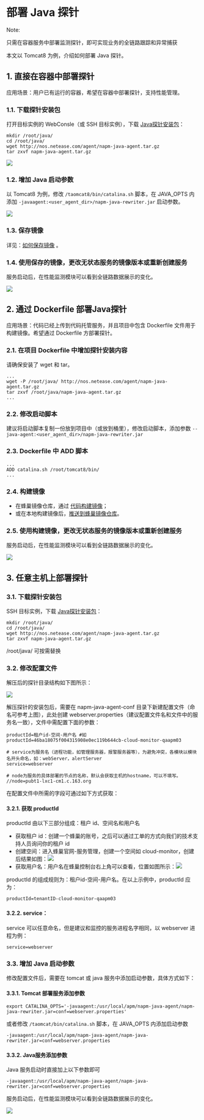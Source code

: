 # 部署 Java 探针

<span>Note:</span><div class="alertContent">只需在容器服务中部署监测探针，即可实现业务的全链路跟踪和异常捕获</div>

本文以 Tomcat8 为例，介绍如何部署 Java 探针。

## 1. 直接在容器中部署探针

应用场景：用户已有运行的容器，希望在容器中部署探针，支持性能管理。

### 1.1. 下载探针安装包

打开目标实例的 WebConsle（或 SSH 目标实例），下载 [Java探针安装包](http://nos.netease.com/agent/napm-java-agent.tar.gz)：

	mkdir /root/java/
	cd /root/java/
	wget http://nos.netease.com/agent/napm-java-agent.tar.gz
	tar zxvf napm-java-agent.tar.gz

![](../../image/性能监控使用指南-部署Java探针-下载安装包.png)

### 1.2. 增加 Java 启动参数

以 Tomcat8 为例，修改 `/taomcat8/bin/catalina.sh` 脚本，在 JAVA_OPTS 内添加 `-javaagent:<user_agent_dir>/napm-java-rewriter.jar` 启动参数。

![](../../image/性能监控使用指南-部署Java探针-增加启动参数.png)


### 1.3. 保存镜像

详见：[如何保存镜像](http://support.c.163.com/md.html#!计算服务/容器服务/使用指南/如何保存镜像.md) 。

### 1.4. 使用保存的镜像，更改无状态服务的镜像版本或重新创建服务

服务启动后，在性能监测模块可以看到全链路数据展示的变化。

![](../../image/性能监控使用指南-部署Java探针-效果.png)


## 2. 通过 Dockerfile 部署Java探针 

应用场景：代码已经上传到代码托管服务，并且项目中包含 Dockerfile 文件用于构建镜像。希望通过 Dockerfile 方部署探针。 

### 2.1. 在项目 Dockerfile 中增加探针安装内容

请确保安装了 wget 和 tar。

	...
	wget -P /root/java/ http://nos.netease.com/agent/napm-java-agent.tar.gz  
	tar zxvf /root/java/napm-java-agent.tar.gz
	...

### 2.2. 修改启动脚本

建议将启动脚本复制一份放到项目中（或放到桶里），修改启动脚本，添加参数 `--java-agent:<user_agent_dir>/napm-java-rewriter.jar`

### 2.3. Dockerfile 中 ADD 脚本

	...
	ADD catalina.sh /root/tomcat8/bin/
	...

### 2.4. 构建镜像

* 在蜂巢镜像仓库，通过 [代码构建镜像](http://support.c.163.com/md.html#!计算服务/镜像仓库/使用指南/创建自定义镜像.md)；
* 或在本地构建镜像后，[推送到蜂巢镜像仓库](http://support.c.163.com/md.html#!计算服务/镜像仓库/使用指南/推送本地镜像.md)。

### 2.5. 使用构建镜像，更改无状态服务的镜像版本或重新创建服务

服务启动后，在性能监测模块可以看到全链路数据展示的变化。

![](../../image/性能监控使用指南-部署Java探针-效果.png)

## 3. 任意主机上部署探针

### 3.1. 下载探针安装包

SSH 目标实例，下载 [Java探针安装包](http://nos.netease.com/agent/napm-java-agent.tar.gz )：

```
mkdir /root/java/
cd /root/java/
wget http://nos.netease.com/agent/napm-java-agent.tar.gz
tar zxvf napm-java-agent.tar.gz
```
/root/java/ 可按需替换


### 3.2. 修改配置文件

解压后的探针目录结构如下图所示：

![](../../image/性能监控使用指南-部署Java探针-主机-结构目录.png)

解压探针的安装包后，需要在 napm-java-agent-conf 目录下新建配置文件（命名可参考上图），此处创建 webserver.properties（建议配置文件名和文件中的服务名一致），文件中需配置下面的参数：

	productId=租户id-空间-用户名 #如 productId=46ba18075f004315908e0ec119b644cb-cloud-monitor-qaapm03

	# service为服务名（进程功能，如管理服务器，报警服务器等），为避免冲突，各模块以模块名开头命名，如：webServer，alertServer
	service=webserver

	# node为服务的具体部署的节点的名称，默认会获取主机的hostname，可以不填写。
	//node=pubt1-lxc1-cm1.c.163.org


在配置文件中所需的字段可通过如下方式获取：

#### 3.2.1. 获取 productId

productId 由以下三部分组成：租户 id、空间名和用户名

* 获取租户 id：创建一个蜂巢的账号，之后可以通过工单的方式向我们的技术支持人员询问你的租户 id
* 创建空间：进入蜂巢官网-服务管理，创建一个空间如 cloud-monitor，创建后结果如图：![](../../image/性能监控使用指南-部署Java探针-主机-创建空间.png)
* 获取用户名：用户名在蜂巢控制台右上角可以查看，位置如图所示：![](../../image/性能监控使用指南-部署Java探针-主机-用户名.png)

productId 的组成规则为：租户id-空间-用户名。在以上示例中，productId 应为：

	productId=tenantID-cloud-monitor-qaapm03

#### 3.2.2. service：

service 可以任意命名，但是建议和监控的服务进程名字相同，以 webserver 进程为例：

	service=webserver

### 3.3. 增加 Java 启动参数

修改配置文件后，需要在 tomcat 或 java 服务中添加启动参数，具体方式如下：

#### 3.3.1. Tomcat 部署服务添加参数

```
export CATALINA_OPTS='-javaagent:/usr/local/apm/napm-java-agent/napm-java-rewriter.jar=conf=webserver.properties'
```

或者修改 `/taomcat/bin/catalina.sh` 脚本，在 JAVA_OPTS 内添加启动参数
```
-javaagent:/usr/local/apm/napm-java-agent/napm-java-rewriter.jar=conf=webserver.properties
```


#### 3.3.2. Java服务添加参数

Java 服务启动时直接加上以下参数即可

```
-javaagent:/usr/local/apm/napm-java-agent/napm-java-rewriter.jar=conf=webserver.properties
```

服务启动后，在性能监测模块可以看到全链路数据展示的变化。

![](../../image/性能监控使用指南-部署Java探针-效果.png)




